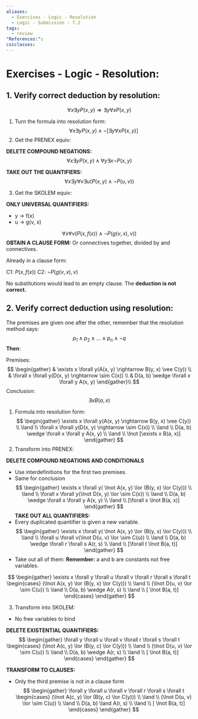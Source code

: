 ```yaml
---
aliases:
  - Exercises - Logic - Resolution
  - Logic - Submission - 7.2
tags:
  - review
"References:": 
cssclasses:
---
```

# Exercises - Logic - Resolution: 

## 1. Verify correct deduction by resolution: 

$$
\forall x  \exists y P(x,y) \Rightarrow  \exists y \forall x P(x,y)
$$
1. Turn the formula into resolution form:
$$
\forall x  \exists y P(x,y) \land \lnot[  \exists y \forall x P(x,y)]
$$
2. Get the PRENEX equiv: 

**DELETE COMPOUND NEGATIONS:**
$$
\forall x \exists y P(x,y) \land \forall y \exists x \lnot P(x,y)
$$

**TAKE OUT THE QUANTIFIERS:**
$$
\forall x \exists y \forall v\exists u(  P(x,y) \land  \lnot P(u,v))
$$

3. Get the SKOLEM equiv: 

**ONLY UNIVERSAL QUANTIFIERS:**
+ y → f(x)
+ u → g(v, x)

$$
\forall x  \forall v(  P(x,f(x)) \land  \lnot P(g(v,x),v))
$$
**OBTAIN A CLAUSE FORM:**
Or connectives together, divided by and connectives. 

Already in a clause form: 

C1: $P(x,f(x))$
C2: $\lnot P(g(v,x),v)$

No substitutions would lead to an empty clause. The **deduction is not correct.**

## 2. Verify correct deduction using resolution:
The premises are given one after the other, remember that the resolution method says: 
$$
p_1 \land p_2 \land ...\land p_n \land \lnot q
$$
**Then**: 

Premises:
$$
\begin{gather}
& \exists x \forall y(A(x, y) \rightarrow B(y, x) \vee C(y)) \\
& \forall x \forall y(D(x, y) \rightarrow \sim C(x)) \\
& D(a, b) \wedge \forall x \forall y A(x, y)
\end{gather}\\ 
$$
Conclusion:
$$
\exists x B(a, x)
$$
1. Formula into resolution form: 
$$
\begin{gather}
\exists x \forall y(A(x, y) \rightarrow B(y, x) \vee C(y)) \\
 \land \\
 \forall x \forall y(D(x, y) \rightarrow \sim C(x))
 \\ \land \\
 D(a, b) \wedge \forall x \forall y A(x, y)
 \\ \land \\
 \lnot [\exists x B(a, x)]
\end{gather}
$$
2. Transform into PRENEX: 

**DELETE COMPOUND NEGATIONS AND CONDITIONALS**
+ Use interdefinitions for the first two premises.
+ Same for conclusion 
$$
\begin{gather}
\exists x \forall y( \lnot A(x, y) \lor (B(y, x) \lor C(y))) \\
 \land \\
 \forall x \forall y(\lnot D(x, y) \lor \sim C(x))
 \\ \land \\
 D(a, b) \wedge \forall x \forall y A(x, y)
 \\ \land \\
 [\forall x  \lnot B(a, x)]
\end{gather}
$$
**TAKE OUT ALL QUANTIFIERS:**
+ Every duplicated quantifier is given a new variable. 
$$
\begin{gather}
\exists x \forall y( \lnot A(x, y) \lor (B(y, x) \lor C(y))) \\
 \land \\
 \forall u \forall v(\lnot D(u, v) \lor \sim C(u))
 \\ \land \\
 D(a, b) \wedge \forall r \forall s A(r, s)
 \\ \land \\
 [\forall t  \lnot B(a, t)]
\end{gather}
$$
+ Take out all of them: 
**Remember:** a and b are constants not free variables. 

$$
\begin{gather}
\exists x \forall y \forall u \forall v \forall r \forall s \forall t
\begin{cases}
(\lnot A(x, y) \lor (B(y, x) \lor C(y))) \\
 \land \\
 (\lnot D(u, v) \lor \sim C(u))
 \\ \land \\
 D(a, b) \wedge  A(r, s)
 \\ \land \\
 [ \lnot B(a, t)]
 \end{cases}
\end{gather} 
$$


3. Transform into SKOLEM:
+ No free variables to bind 

**DELETE EXISTENTIAL QUANTIFIERS:**
$$
\begin{gather}
 \forall y \forall u \forall v \forall r \forall s \forall t
\begin{cases}
(\lnot A(c, y) \lor (B(y, c) \lor C(y))) \\
 \land \\
 (\lnot D(u, v) \lor \sim C(u))
 \\ \land \\
 D(a, b) \wedge  A(r, s)
 \\ \land \\
 [ \lnot B(a, t)]
 \end{cases}
\end{gather} 
$$

**TRANSFORM TO CLAUSES:**
+ Only the third premise is not in a clause form
$$
\begin{gather}
 \forall y \forall u \forall v \forall r \forall s \forall t
\begin{cases}
(\lnot A(c, y) \lor (B(y, c) \lor C(y))) \\
 \land \\
 (\lnot D(u, v) \lor \sim C(u))
 \\ \land \\
  D(a, b) \land   A(r, s)
 \\ \land \\
 [ \lnot B(a, t)]
 \end{cases}
\end{gather} 
$$